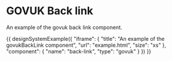 # GOVUK Back link

An example of the govuk back link component.

{{ designSystemExample({
"iframe": {
    "title": "An example of the govukBackLink component",
    "url": "example.html",
    "size": "xs"
},
"component": {
    "name": "back-link",
    "type": "govuk"
}
}) }}
